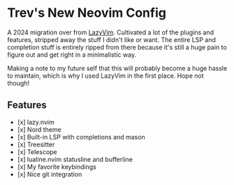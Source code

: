 # Trev's New Neovim Config

A 2024 migration over from [LazyVim](https://github.com/LazyVim/LazyVim).
Cultivated a lot of the plugins and features, stripped away the stuff I didn't
like or want. The entire LSP and completion stuff is entirely ripped from there
because it's still a huge pain to figure out and get right in a minimalistic
way.

Making a note to my future self that this will probably become a huge hassle to
maintain, which is why I used LazyVim in the first place. Hope not though!

## Features

- \[x\] lazy.nvim
- \[x\] Nord theme
- \[x\] Built-in LSP with completions and mason
- \[x\] Treesitter
- \[x\] Telescope
- \[x\] lualine.nvim statusline and bufferline
- \[x\] My favorite keybindings
- \[x\] Nice git integration
